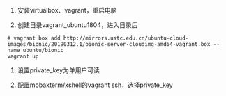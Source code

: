 1. 安装virtualbox、vagrant，重启电脑

1. 创建目录vagrant_ubuntu1804，进入目录后
```
# vagrant box add http://mirrors.ustc.edu.cn/ubuntu-cloud-images/bionic/20190312.1/bionic-server-cloudimg-amd64-vagrant.box --name ubuntu/bionic
vagrant up
```

1. 设置private_key为单用户可读

1. 配置mobaxterm/xshell的vagrant ssh，选择private_key
